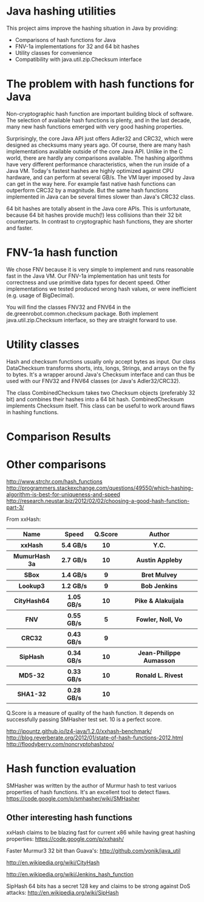 Java hashing utilities
======================
This project aims improve the hashing situation in Java by providing:
* Comparisons of hash functions for Java
* FNV-1a implementations for 32 and 64 bit hashes
* Utility classes for convenience  
* Compatibility with java.util.zip.Checksum interface

The problem with hash functions for Java
========================================
Non-cryptographic hash function are important building block of software. The selection of available hash functions is plenty, and in the last decade, many new hash functions emerged with very good hashing properties.

Surprisingly, the core Java API just offers Adler32 and CRC32, which were designed as checksums many years ago. Of course, there are many hash implementations available outside of the core Java API. Unlike in the C world, there are hardly any comparisons available. The hashing algorithms have very different performance characteristics, when the run inside of a Java VM. Today's fastest hashes are highly optimized against CPU hardware, and can perform at several GB/s. The VM layer imposed by Java can get in the way here. For example fast native hash functions can outperform CRC32 by a magnitude. But the same hash functions implemented in Java can be several times slower than Java's CRC32 class.

64 bit hashes are totally absent in the Java core APIs. This is unfortunate, because 64 bit hashes provide much(!) less collisions than their 32 bit counterparts. In contrast to cryptographic hash functions, they are shorter and faster.        

FNV-1a hash function
====================
We chose FNV because it is very simple to implement and runs reasonable fast in the Java VM. Our FNV-1a implementation has unit tests for correctness and use primitive data types for decent speed. Other implementations we tested produced wrong hash values, or were inefficient (e.g. usage of BigDecimal).    

You will find the classes FNV32 and FNV64 in the de.greenrobot.common.checksum package. Both implement java.util.zip.Checksum interface, so they are straight forward to use.

Utility classes
===============
Hash and checksum functions usually only accept bytes as input. Our class DataChecksum transforms shorts, ints, longs, Strings, and arrays on the fly to bytes. It's a wrapper around Java's Checksum interface and can thus be used with our FNV32 and FNV64 classes (or Java's Adler32/CRC32).
 
The class CombinedChecksum takes two Checksum objects (preferably 32 bit) and combines their hashes into a 64 bit hash. CombinedChecksum implements Checksum itself. This class can be useful to work around flaws in hashing functions.

Comparison Results
==================


Other comparisons
=================
http://www.strchr.com/hash_functions
http://programmers.stackexchange.com/questions/49550/which-hashing-algorithm-is-best-for-uniqueness-and-speed
http://research.neustar.biz/2012/02/02/choosing-a-good-hash-function-part-3/

From xxHash:
<table>
  <tr>
    <th>Name</th><th>Speed</th><th>Q.Score</th><th>Author</th>
  </tr>
  <tr>
    <th>xxHash</th><th>5.4 GB/s</th><th>10</th><th>Y.C.</th>
  </tr>
  <tr>
    <th>MumurHash 3a</th><th>2.7 GB/s</th><th>10</th><th>Austin Appleby</th>
  </tr>
  <tr>
    <th>SBox</th><th>1.4 GB/s</th><th>9</th><th>Bret Mulvey</th>
  </tr>
  <tr>
    <th>Lookup3</th><th>1.2 GB/s</th><th>9</th><th>Bob Jenkins</th>
  </tr>
  <tr>
    <th>CityHash64</th><th>1.05 GB/s</th><th>10</th><th>Pike & Alakuijala</th>
  </tr>
  <tr>
    <th>FNV</th><th>0.55 GB/s</th><th>5</th><th>Fowler, Noll, Vo</th>
  </tr>
  <tr>
    <th>CRC32</th><th>0.43 GB/s</th><th>9</th><th></th>
  </tr>
  <tr>
    <th>SipHash</th><th>0.34 GB/s</th><th>10</th><th>Jean-Philippe Aumasson</th>
  </tr>
  <tr>
    <th>MD5-32</th><th>0.33 GB/s</th><th>10</th><th>Ronald L. Rivest</th>
  </tr>
  <tr>
    <th>SHA1-32</th><th>0.28 GB/s</th><th>10</th><th></th>
  </tr>
</table>

Q.Score is a measure of quality of the hash function.
It depends on successfully passing SMHasher test set.
10 is a perfect score.

http://jpountz.github.io/lz4-java/1.2.0/xxhash-benchmark/
http://blog.reverberate.org/2012/01/state-of-hash-functions-2012.html
http://floodyberry.com/noncryptohashzoo/


Hash function evaluation
========================
SMHasher was written by the author of Murmur hash to test variuos properties of hash functions. It's an excellent tool to detect flaws.
https://code.google.com/p/smhasher/wiki/SMHasher

Other interesting hash functions
--------------------------------
xxHash claims to be blazing fast for current x86 while having great hashing properties:
https://code.google.com/p/xxhash/

Faster Murmur3 32 bit than Guava's: http://github.com/yonik/java_util

http://en.wikipedia.org/wiki/CityHash

http://en.wikipedia.org/wiki/Jenkins_hash_function

SipHash 64 bits has a secret 128 key and claims to be strong against DoS attacks:
http://en.wikipedia.org/wiki/SipHash


